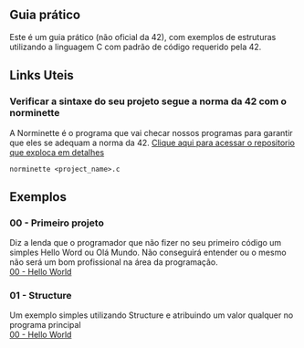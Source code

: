## Guia prático

Este é um guia prático (não oficial da 42), com exemplos de estruturas utilizando a linguagem C com padrão de código requerido pela 42.

## Links Uteis

### Verificar a sintaxe do seu projeto segue a norma da 42 com o norminette

A Norminette é o programa que vai checar nossos programas para garantir que eles se adequam a norma da 42.
[Clique aqui para acessar o repositorio que exploca em detalhes](https://github.com/eduardomosko/norminette-tutorial)

```
norminette <project_name>.c
```

## Exemplos

### 00 - Primeiro projeto

Diz a lenda que o programador que não fizer no seu primeiro código um simples Hello Word ou Olá Mundo. Não conseguirá entender ou o mesmo não será um bom profissional na área da programação.  
[00 - Hello World](https://github.com/massaaki/guida-de-sobrevivencia-42/tree/main/00-first_program)

### 01 - Structure

Um exemplo simples utilizando Structure e atribuindo um valor qualquer no programa principal  
[00 - Hello World](https://github.com/massaaki/guida-de-sobrevivencia-42/tree/main/00-first_program)
